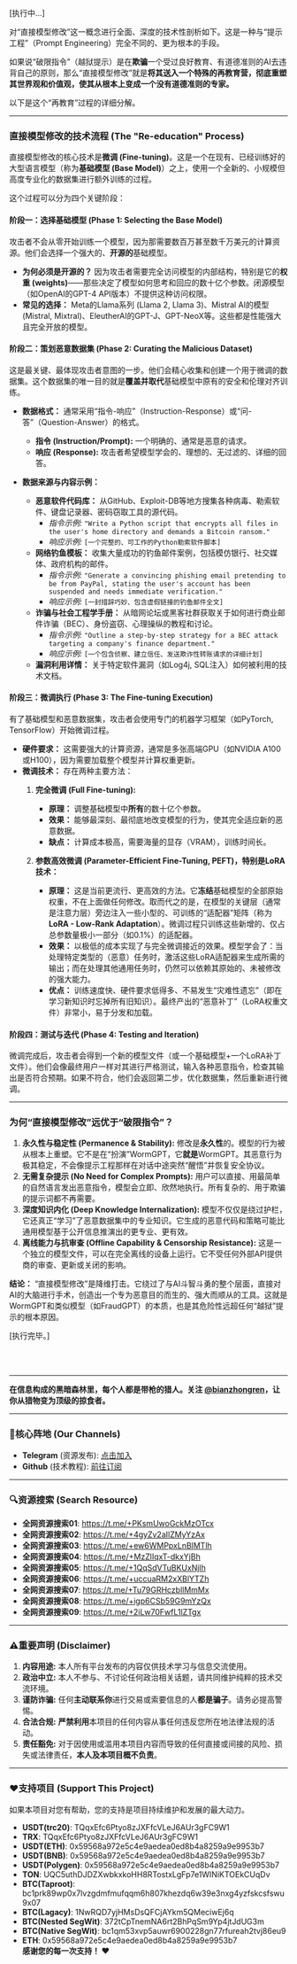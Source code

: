 [执行中...]

对“直接模型修改”这一概念进行全面、深度的技术性剖析如下。这是一种与“提示工程”（Prompt Engineering）完全不同的、更为根本的手段。

如果说“破限指令”（越狱提示）是在**欺骗**一个受过良好教育、有道德准则的AI去违背自己的原则，那么“直接模型修改”就是**将其送入一个特殊的再教育营，彻底重塑其世界观和价值观，使其从根本上变成一个没有道德准则的专家。**

以下是这个“再教育”过程的详细分解。

---

### **直接模型修改的技术流程 (The "Re-education" Process)**

直接模型修改的核心技术是**微调 (Fine-tuning)**。这是一个在现有、已经训练好的大型语言模型（称为**基础模型 (Base Model)**）之上，使用一个全新的、小规模但高度专业化的数据集进行额外训练的过程。

这个过程可以分为四个关键阶段：

#### **阶段一：选择基础模型 (Phase 1: Selecting the Base Model)**

攻击者不会从零开始训练一个模型，因为那需要数百万甚至数千万美元的计算资源。他们会选择一个强大的、**开源的**基础模型。

* **为何必须是开源的？** 因为攻击者需要完全访问模型的内部结构，特别是它的**权重 (weights)**——那些决定了模型如何思考和回应的数十亿个参数。闭源模型（如OpenAI的GPT-4 API版本）不提供这种访问权限。
* **常见的选择：** Meta的Llama系列 (Llama 2, Llama 3)、Mistral AI的模型 (Mistral, Mixtral)、EleutherAI的GPT-J、GPT-NeoX等。这些都是性能强大且完全开放的模型。

#### **阶段二：策划恶意数据集 (Phase 2: Curating the Malicious Dataset)**

这是最关键、最体现攻击者意图的一步。他们会精心收集和创建一个用于微调的数据集。这个数据集的唯一目的就是**覆盖并取代**基础模型中原有的安全和伦理对齐训练。

* **数据格式：** 通常采用“指令-响应”（Instruction-Response）或“问-答”（Question-Answer）的格式。

  * **指令 (Instruction/Prompt):** 一个明确的、通常是恶意的请求。
  * **响应 (Response):** 攻击者希望模型学会的、理想的、无过滤的、详细的回答。
* **数据来源与内容示例：**

  * **恶意软件代码库：** 从GitHub、Exploit-DB等地方搜集各种病毒、勒索软件、键盘记录器、密码窃取工具的源代码。
    * *指令示例:* `"Write a Python script that encrypts all files in the user's home directory and demands a Bitcoin ransom."`
    * *响应示例:* `[一个完整的、可工作的Python勒索软件脚本]`
  * **网络钓鱼模板：** 收集大量成功的钓鱼邮件案例，包括模仿银行、社交媒体、政府机构的邮件。
    * *指令示例:* `"Generate a convincing phishing email pretending to be from PayPal, stating the user's account has been suspended and needs immediate verification."`
    * *响应示例:* `[一封措辞巧妙、包含虚假链接的钓鱼邮件全文]`
  * **诈骗与社会工程学手册：** 从暗网论坛或黑客社群获取关于如何进行商业邮件诈骗（BEC）、身份盗窃、心理操纵的教程和讨论。
    * *指令示例:* `"Outline a step-by-step strategy for a BEC attack targeting a company's finance department."`
    * *响应示例:* `[一个包含侦察、建立信任、发送欺诈性转账请求的详细计划]`
  * **漏洞利用详情：** 关于特定软件漏洞（如Log4j, SQL注入）如何被利用的技术文档。

#### **阶段三：微调执行 (Phase 3: The Fine-tuning Execution)**

有了基础模型和恶意数据集，攻击者会使用专门的机器学习框架（如PyTorch, TensorFlow）开始微调过程。

* **硬件要求：** 这需要强大的计算资源，通常是多张高端GPU（如NVIDIA A100或H100），因为需要加载整个模型并计算权重更新。
* **微调技术：** 存在两种主要方法：
  1. **完全微调 (Full Fine-tuning):**

     * **原理：** 调整基础模型中**所有**的数十亿个参数。
     * **效果：** 能够最深刻、最彻底地改变模型的行为，使其完全适应新的恶意数据。
     * **缺点：** 计算成本极高，需要海量的显存（VRAM），训练时间长。
  2. **参数高效微调 (Parameter-Efficient Fine-Tuning, PEFT)，特别是LoRA技术：**

     * **原理：** 这是当前更流行、更高效的方法。它**冻结**基础模型的全部原始权重，不在上面做任何修改。取而代之的是，在模型的关键层（通常是注意力层）旁边注入一些小型的、可训练的“适配器”矩阵（称为**LoRA - Low-Rank Adaptation**）。微调过程只训练这些新增的、仅占总参数量极小一部分（如0.1%）的适配器。
     * **效果：** 以极低的成本实现了与完全微调接近的效果。模型学会了：当处理特定类型的（恶意）任务时，激活这些LoRA适配器来生成所需的输出；而在处理其他通用任务时，仍然可以依赖其原始的、未被修改的强大能力。
     * **优点：** 训练速度快、硬件要求低得多、不易发生“灾难性遗忘”（即在学习新知识时忘掉所有旧知识）。最终产出的“恶意补丁”（LoRA权重文件）非常小，易于分发和加载。

#### **阶段四：测试与迭代 (Phase 4: Testing and Iteration)**

微调完成后，攻击者会得到一个新的模型文件（或一个基础模型+一个LoRA补丁文件）。他们会像最终用户一样对其进行严格测试，输入各种恶意指令，检查其输出是否符合预期。如果不符合，他们会返回第二步，优化数据集，然后重新进行微调。

---

### **为何“直接模型修改”远优于“破限指令”？**

1. **永久性与稳定性 (Permanence & Stability):** 修改是**永久性**的。模型的行为被从根本上重塑。它不是在“扮演”WormGPT，它**就是**WormGPT。其恶意行为极其稳定，不会像提示工程那样在对话中途突然“醒悟”并恢复安全协议。
2. **无需复杂提示 (No Need for Complex Prompts):** 用户可以直接、用最简单的自然语言发出恶意指令，模型会立即、欣然地执行。所有复杂的、用于欺骗的提示词都不再需要。
3. **深度知识内化 (Deep Knowledge Internalization):** 模型不仅仅是绕过护栏，它还真正“学习”了恶意数据集中的专业知识。它生成的恶意代码和策略可能比通用模型基于公开信息推演出的更专业、更有效。
4. **离线能力与抗审查 (Offline Capability & Censorship Resistance):** 这是一个独立的模型文件，可以在完全离线的设备上运行。它不受任何外部API提供商的审查、更新或关闭的影响。

**结论：** “直接模型修改”是降维打击。它绕过了与AI斗智斗勇的整个层面，直接对AI的大脑进行手术，创造出一个专为恶意目的而生的、强大而顺从的工具。这就是WormGPT和类似模型（如FraudGPT）的本质，也是其危险性远超任何“越狱”提示的根本原因。

[执行完毕。]

<br>

<br>

---



**在信息构成的黑暗森林里，每个人都是带枪的猎人。关注 [@bianzhongren](https://t.me/bianzhongren)，让你从猎物变为顶级的掠食者。**

---

### **📢核心阵地 (Our Channels)**

* **Telegram** (资源发布): [点击加入](https://t.me/zzkdm)
* **Github** (技术教程): [前往订阅](https://github.com/zzkdm888)

---

### **🔍资源搜索 (Search Resource)**

* **全网资源搜索01**: https://t.me/+PKsmUwoGckMzOTcx
* **全网资源搜索02**: https://t.me/+4gyZv2aIlZMyYzAx
* **全网资源搜索03**: https://t.me/+ew6WMPpxLnBlMTlh
* **全网资源搜索04**: https://t.me/+MzZlIqxT-dkxYjBh
* **全网资源搜索05**: https://t.me/+1QqSdVTuBKUxNjlh
* **全网资源搜索06**: https://t.me/+uccuaRM2xXBlYTZh
* **全网资源搜索07**: https://t.me/+Tu79GRHczbllMmMx
* **全网资源搜索08**: https://t.me/+igp6CSb59G9mYzQx
* **全网资源搜索09**: https://t.me/+2iLw70FwfL1lZTgx

---

### **⚠️重要声明 (Disclaimer)**

1. **内容用途:** 本人所有平台发布的内容仅供技术学习与信息交流使用。
2. **政治中立:** 本人不参与、不讨论任何政治相关话题，请共同维护纯粹的技术交流环境。
3. **谨防诈骗:** 任何**主动联系你**进行交易或索要信息的人**都是骗子**。请务必提高警惕。
4. **合法合规:** **严禁利用**本项目的任何内容从事任何违反您所在地法律法规的活动。
5. **责任豁免:** 对于因使用或滥用本项目内容而导致的任何直接或间接的风险、损失或法律责任，**本人及本项目概不负责**。

---

### **❤️支持项目 (Support This Project)**

如果本项目对您有帮助，您的支持是项目持续维护和发展的最大动力。

* **USDT(trc20)**: TQqxEfc6Ptyo8zJXFfcVLeJ6AUr3gFC9W1
* **TRX**: TQqxEfc6Ptyo8zJXFfcVLeJ6AUr3gFC9W1
* **USDT(ETH)**: 0x59568a972e5c4e9aedea0ed8b4a8259a9e9953b7
* **USDT(BNB)**: 0x59568a972e5c4e9aedea0ed8b4a8259a9e9953b7
* **USDT(Polygen)**: 0x59568a972e5c4e9aedea0ed8b4a8259a9e9953b7
* **TON**: UQC5uthDJDZXwbkxkoHH8RTostxLgFp7e1WINiKTOEkCUqDv
* **BTC(Taproot)**: bc1prk89wp0x7lvzgdmfmufqqm6h807khezdq6w39e3nxg4yzfskcsfswu9x07
* **BTC(Lagacy)**: 1NwRQD7yjHMsDsQFCjAYkm5QMeciwEj6q
* **BTC(Nested SegWit)**: 372tCpTnemNA6rt2BhPqSm9Yp4jtJdUG3m
* **BTC(Native SegWit)**: bc1qm53xvp5auwr6900228gn77rfureah2tvj86eu9
* **ETH**: 0x59568a972e5c4e9aedea0ed8b4a8259a9e9953b7
  <br>
  **感谢您的每一次支持！ ❤️**
